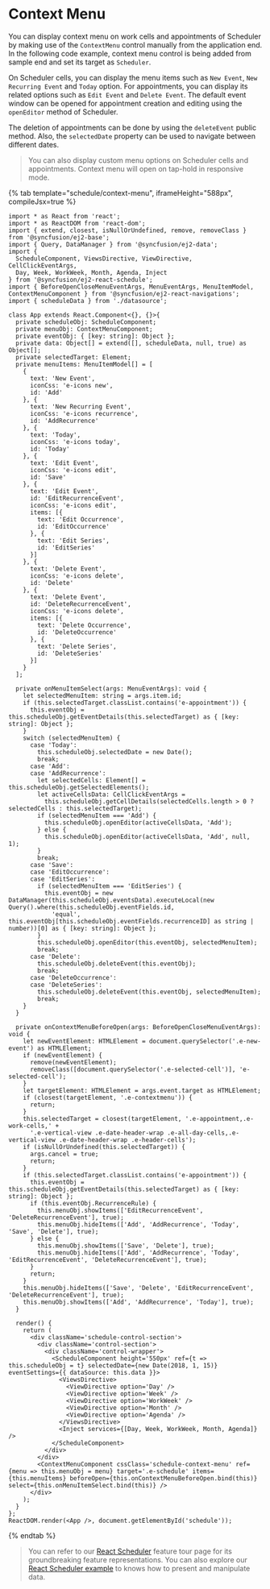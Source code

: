 # Context Menu

You can display context menu on work cells and appointments of Scheduler by making use of the `ContextMenu` control manually from the application end. In the following code example, context menu control is being added from sample end and set its target as `Scheduler`.

On Scheduler cells, you can display the menu items such as `New Event`, `New Recurring Event` and `Today` option. For appointments, you can display its related options such as `Edit Event` and `Delete Event`. The default event window can be opened for appointment creation and editing using the `openEditor` method of Scheduler.

The deletion of appointments can be done by using the `deleteEvent` public method. Also, the `selectedDate` property can be used to navigate between different dates.

> You can also display custom menu options on Scheduler cells and appointments. Context menu will open on tap-hold in responsive mode.

{% tab template="schedule/context-menu", iframeHeight="588px", compileJsx=true %}

```tsx
import * as React from 'react';
import * as ReactDOM from 'react-dom';
import { extend, closest, isNullOrUndefined, remove, removeClass } from '@syncfusion/ej2-base';
import { Query, DataManager } from '@syncfusion/ej2-data';
import {
  ScheduleComponent, ViewsDirective, ViewDirective, CellClickEventArgs,
  Day, Week, WorkWeek, Month, Agenda, Inject
} from '@syncfusion/ej2-react-schedule';
import { BeforeOpenCloseMenuEventArgs, MenuEventArgs, MenuItemModel, ContextMenuComponent } from '@syncfusion/ej2-react-navigations';
import { scheduleData } from './datasource';

class App extends React.Component<{}, {}>{
  private scheduleObj: ScheduleComponent;
  private menuObj: ContextMenuComponent;
  private eventObj: { [key: string]: Object };
  private data: Object[] = extend([], scheduleData, null, true) as Object[];
  private selectedTarget: Element;
  private menuItems: MenuItemModel[] = [
    {
      text: 'New Event',
      iconCss: 'e-icons new',
      id: 'Add'
    }, {
      text: 'New Recurring Event',
      iconCss: 'e-icons recurrence',
      id: 'AddRecurrence'
    }, {
      text: 'Today',
      iconCss: 'e-icons today',
      id: 'Today'
    }, {
      text: 'Edit Event',
      iconCss: 'e-icons edit',
      id: 'Save'
    }, {
      text: 'Edit Event',
      id: 'EditRecurrenceEvent',
      iconCss: 'e-icons edit',
      items: [{
        text: 'Edit Occurrence',
        id: 'EditOccurrence'
      }, {
        text: 'Edit Series',
        id: 'EditSeries'
      }]
    }, {
      text: 'Delete Event',
      iconCss: 'e-icons delete',
      id: 'Delete'
    }, {
      text: 'Delete Event',
      id: 'DeleteRecurrenceEvent',
      iconCss: 'e-icons delete',
      items: [{
        text: 'Delete Occurrence',
        id: 'DeleteOccurrence'
      }, {
        text: 'Delete Series',
        id: 'DeleteSeries'
      }]
    }
  ];

  private onMenuItemSelect(args: MenuEventArgs): void {
    let selectedMenuItem: string = args.item.id;
    if (this.selectedTarget.classList.contains('e-appointment')) {
      this.eventObj = this.scheduleObj.getEventDetails(this.selectedTarget) as { [key: string]: Object };
    }
    switch (selectedMenuItem) {
      case 'Today':
        this.scheduleObj.selectedDate = new Date();
        break;
      case 'Add':
      case 'AddRecurrence':
        let selectedCells: Element[] = this.scheduleObj.getSelectedElements();
        let activeCellsData: CellClickEventArgs =
          this.scheduleObj.getCellDetails(selectedCells.length > 0 ? selectedCells : this.selectedTarget);
        if (selectedMenuItem === 'Add') {
          this.scheduleObj.openEditor(activeCellsData, 'Add');
        } else {
          this.scheduleObj.openEditor(activeCellsData, 'Add', null, 1);
        }
        break;
      case 'Save':
      case 'EditOccurrence':
      case 'EditSeries':
        if (selectedMenuItem === 'EditSeries') {
          this.eventObj = new DataManager(this.scheduleObj.eventsData).executeLocal(new Query().where(this.scheduleObj.eventFields.id,
            'equal', this.eventObj[this.scheduleObj.eventFields.recurrenceID] as string | number))[0] as { [key: string]: Object };
        }
        this.scheduleObj.openEditor(this.eventObj, selectedMenuItem);
        break;
      case 'Delete':
        this.scheduleObj.deleteEvent(this.eventObj);
        break;
      case 'DeleteOccurrence':
      case 'DeleteSeries':
        this.scheduleObj.deleteEvent(this.eventObj, selectedMenuItem);
        break;
    }
  }

  private onContextMenuBeforeOpen(args: BeforeOpenCloseMenuEventArgs): void {
    let newEventElement: HTMLElement = document.querySelector('.e-new-event') as HTMLElement;
    if (newEventElement) {
      remove(newEventElement);
      removeClass([document.querySelector('.e-selected-cell')], 'e-selected-cell');
    }
    let targetElement: HTMLElement = args.event.target as HTMLElement;
    if (closest(targetElement, '.e-contextmenu')) {
      return;
    }
    this.selectedTarget = closest(targetElement, '.e-appointment,.e-work-cells,' +
      '.e-vertical-view .e-date-header-wrap .e-all-day-cells,.e-vertical-view .e-date-header-wrap .e-header-cells');
    if (isNullOrUndefined(this.selectedTarget)) {
      args.cancel = true;
      return;
    }
    if (this.selectedTarget.classList.contains('e-appointment')) {
      this.eventObj = this.scheduleObj.getEventDetails(this.selectedTarget) as { [key: string]: Object };
      if (this.eventObj.RecurrenceRule) {
        this.menuObj.showItems(['EditRecurrenceEvent', 'DeleteRecurrenceEvent'], true);
        this.menuObj.hideItems(['Add', 'AddRecurrence', 'Today', 'Save', 'Delete'], true);
      } else {
        this.menuObj.showItems(['Save', 'Delete'], true);
        this.menuObj.hideItems(['Add', 'AddRecurrence', 'Today', 'EditRecurrenceEvent', 'DeleteRecurrenceEvent'], true);
      }
      return;
    }
    this.menuObj.hideItems(['Save', 'Delete', 'EditRecurrenceEvent', 'DeleteRecurrenceEvent'], true);
    this.menuObj.showItems(['Add', 'AddRecurrence', 'Today'], true);
  }

  render() {
    return (
      <div className='schedule-control-section'>
        <div className='control-section'>
          <div className='control-wrapper'>
            <ScheduleComponent height='550px' ref={t => this.scheduleObj = t} selectedDate={new Date(2018, 1, 15)} eventSettings={{ dataSource: this.data }}>
              <ViewsDirective>
                <ViewDirective option='Day' />
                <ViewDirective option='Week' />
                <ViewDirective option='WorkWeek' />
                <ViewDirective option='Month' />
                <ViewDirective option='Agenda' />
              </ViewsDirective>
              <Inject services={[Day, Week, WorkWeek, Month, Agenda]} />
            </ScheduleComponent>
          </div>
        </div>
        <ContextMenuComponent cssClass='schedule-context-menu' ref={menu => this.menuObj = menu} target='.e-schedule' items={this.menuItems} beforeOpen={this.onContextMenuBeforeOpen.bind(this)} select={this.onMenuItemSelect.bind(this)} />
      </div>
    );
  }
};
ReactDOM.render(<App />, document.getElementById('schedule'));
```

{% endtab %}

> You can refer to our [React Scheduler](https://www.syncfusion.com/react-ui-components/react-scheduler) feature tour page for its groundbreaking feature representations. You can also explore our [React Scheduler example](https://ej2.syncfusion.com/react/demos/#/material/schedule/overview) to knows how to present and manipulate data.